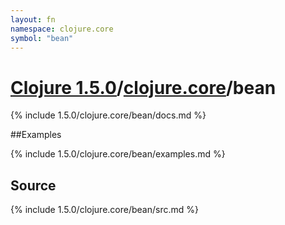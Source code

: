 ```yaml
---
layout: fn
namespace: clojure.core
symbol: "bean"
---
```


# [Clojure 1.5.0](../../)/[clojure.core](../)/bean

{% include 1.5.0/clojure.core/bean/docs.md %}

##Examples

{% include 1.5.0/clojure.core/bean/examples.md %}
## Source
{% include 1.5.0/clojure.core/bean/src.md %}

